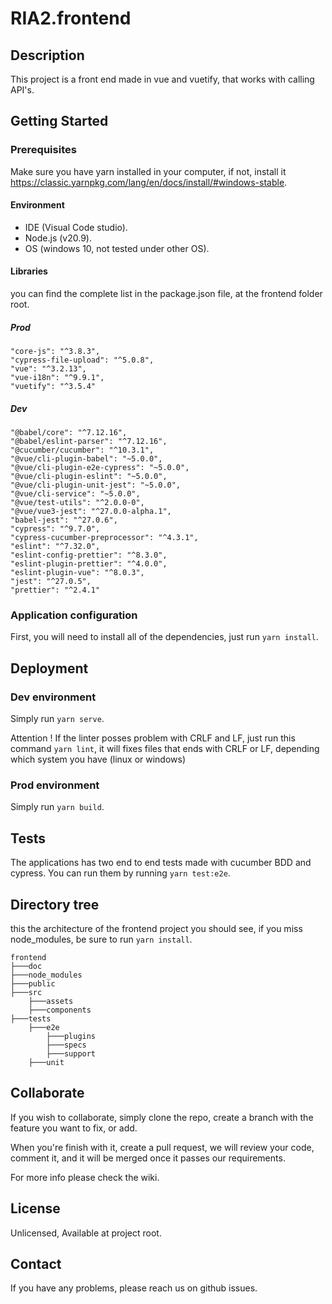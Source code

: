 
# RIA2.frontend

## Description

This project is a front end made in vue and vuetify, that works with calling API's.

## Getting Started

### Prerequisites

Make sure you have yarn installed in your computer, if not, install it https://classic.yarnpkg.com/lang/en/docs/install/#windows-stable.

#### Environment

- IDE (Visual Code studio).
- Node.js (v20.9).
- OS (windows 10, not tested under other OS).

#### Libraries

you can find the complete list in the package.json file, at the frontend folder root.

##### Prod
    "core-js": "^3.8.3",
    "cypress-file-upload": "^5.0.8",
    "vue": "^3.2.13",
    "vue-i18n": "^9.9.1",
    "vuetify": "^3.5.4"

##### Dev
    "@babel/core": "^7.12.16",
    "@babel/eslint-parser": "^7.12.16",
    "@cucumber/cucumber": "^10.3.1",
    "@vue/cli-plugin-babel": "~5.0.0",
    "@vue/cli-plugin-e2e-cypress": "~5.0.0",
    "@vue/cli-plugin-eslint": "~5.0.0",
    "@vue/cli-plugin-unit-jest": "~5.0.0",
    "@vue/cli-service": "~5.0.0",
    "@vue/test-utils": "^2.0.0-0",
    "@vue/vue3-jest": "^27.0.0-alpha.1",
    "babel-jest": "^27.0.6",
    "cypress": "^9.7.0",
    "cypress-cucumber-preprocessor": "^4.3.1",
    "eslint": "^7.32.0",
    "eslint-config-prettier": "^8.3.0",
    "eslint-plugin-prettier": "^4.0.0",
    "eslint-plugin-vue": "^8.0.3",
    "jest": "^27.0.5",
    "prettier": "^2.4.1"

### Application configuration

First, you will need to install all of the dependencies, just run `yarn install`.


## Deployment

### Dev environment

Simply run `yarn serve`.

Attention ! If the linter posses problem with CRLF and LF, just run this command `yarn lint`, it will fixes files that ends with CRLF or LF, depending which system you have (linux or windows)

### Prod environment

Simply run `yarn build`.

## Tests

The applications has two end to end tests made with cucumber BDD and cypress.
You can run them by running `yarn test:e2e`.

## Directory tree

this the architecture of the frontend project you should see, if you miss node_modules, be sure to run `yarn install`.

    frontend
    ├───doc
    ├───node_modules
    ├───public
    ├───src
        ├───assets
        ├───components
    ├───tests
        ├───e2e
            ├───plugins
            ├───specs
            ├───support
        ├───unit

## Collaborate

If you wish to collaborate, simply clone the repo, create a branch with the feature you want to fix, or add.

When you're finish with it, create a pull request, we will review your code, comment it, and it will be merged once it passes our requirements.

For more info please check the wiki.

## License

Unlicensed, Available at project root.

## Contact

If you have any problems, please reach us on github issues.
